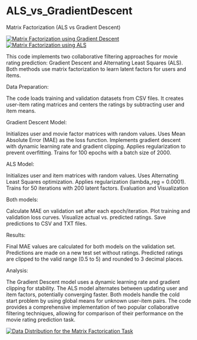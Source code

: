 # ALS_vs_GradientDescent
Matrix Factorization (ALS vs Gradient Descent)

<a href="https://ibb.co/b28BMgQ"><img src="https://i.ibb.co/dLz2w0j/Screenshot-12-25-2024-11-06-37-PM.png" alt="Matrix Factorization using Gradient Descent" border="0"></a>
<a href="https://ibb.co/rwrpSY1"><img src="https://i.ibb.co/FDTYM2j/Screenshot-12-25-2024-11-05-46-PM.png" alt="Matrix Factorization using ALS" border="0"></a>

This code implements two collaborative filtering approaches for movie rating prediction: Gradient Descent and Alternating Least Squares (ALS). Both methods use matrix factorization to learn latent factors for users and items.

Data Preparation:

The code loads training and validation datasets from CSV files.
It creates user-item rating matrices and centers the ratings by subtracting user and item means.

Gradient Descent Model:

Initializes user and movie factor matrices with random values.
Uses Mean Absolute Error (MAE) as the loss function.
Implements gradient descent with dynamic learning rate and gradient clipping.
Applies regularization to prevent overfitting.
Trains for 100 epochs with a batch size of 2000.

ALS Model:

Initializes user and item matrices with random values.
Uses Alternating Least Squares optimization.
Applies regularization (lambda_reg = 0.0001).
Trains for 50 iterations with 200 latent factors.
Evaluation and Visualization

Both models:

Calculate MAE on validation set after each epoch/iteration.
Plot training and validation loss curves.
Visualize actual vs. predicted ratings.
Save predictions to CSV and TXT files.

Results:

Final MAE values are calculated for both models on the validation set.
Predictions are made on a new test set without ratings.
Predicted ratings are clipped to the valid range (0.5 to 5) and rounded to 3 decimal places.

Analysis:

The Gradient Descent model uses a dynamic learning rate and gradient clipping for stability.
The ALS model alternates between updating user and item factors, potentially converging faster.
Both models handle the cold start problem by using global means for unknown user-item pairs.
The code provides a comprehensive implementation of two popular collaborative filtering techniques, allowing for comparison of their performance on the movie rating prediction task.

<a href="https://ibb.co/wKzvx6Z"><img src="https://i.ibb.co/rZwW1yK/Screenshot-12-25-2024-11-07-11-PM.png" alt="Data Distribution for the Matrix Factorication Task" border="0"></a>
